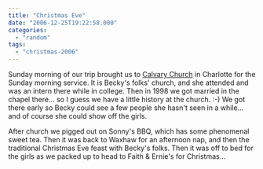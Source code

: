 ```yaml
---
title: "Christmas Eve"
date: "2006-12-25T19:22:58.000"
categories: 
  - "random"
tags: 
  - "christmas-2006"
---
```


Sunday morning of our trip brought us to [Calvary Church](http://www.calvarychurch.com/) in Charlotte for the Sunday morning service. It is Becky's folks' church, and she attended and was an intern there while in college. Then in 1998 we got married in the chapel there... so I guess we have a little history at the church. :-) We got there early so Becky could see a few people she hasn't seen in a while... and of course she could show off the girls.

After church we pigged out on Sonny's BBQ, which has some phenomenal sweet tea. Then it was back to Waxhaw for an afternoon nap, and then the traditional Christmas Eve feast with Becky's folks. Then it was off to bed for the girls as we packed up to head to Faith & Ernie's for Christmas...
